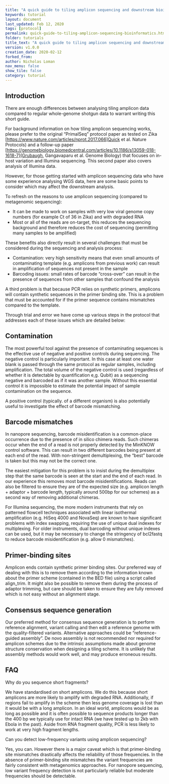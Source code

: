 ```yaml
---
title: "A quick guide to tiling amplicon sequencing and downstream bioinformatics analysis"
keywords: tutorial
layout: document
last_updated: Feb 12, 2020
tags: [protocol] 
permalink: quick-guide-to-tiling-amplicon-sequencing-bioinformatics.html
folder: tutorials
title_text: "A quick guide to tiling amplicon sequencing and downstream bioinformatics analysis"
version: v1.0.0
creation_date: 2020-02-12
forked_from: 
author: Nicholas Loman
nav_menu: false
show_tile: false
category: tutorial
---
```


## Introduction

There are enough differences between analysing tiling amplicon data compared to regular whole-genome shotgun data to warrant writing this short guide.

For background information on how tiling amplicon sequencing works, please prefer to the original “PrimalSeq” protocol paper as tested on Zika [https://www.nature.com/articles/nprot.2017.066]Quick et al. Nature Protocols) and a follow-up paper [https://genomebiology.biomedcentral.com/articles/10.1186/s13059-018-1618-7](Grubaugh, Gangavaparu et al. Genome Biology) that focuses on in-host variation and Illumina sequencing. This second paper also covers analysis of Illumina data.

However, for those getting started with amplicon sequencing data who have some experience analysing WGS data, here are some basic points to consider which may affect the downstream analysis.

To refresh on the reasons to use amplicon sequencing (compared to metagenomic sequencing):
* It can be made to work on samples with very low viral genome copy numbers (for example Ct of 36 in Zika) and with degraded RNA
* Most or all of the reads are on-target, this reduces the sequencing background and therefore reduces the cost of sequencing (permitting many samples to be amplified)

These benefits also directly result in several challenges that must be considered during the sequencing and analysis process:
* Contamination: very high sensitivity means that even small amounts of contaminating template (e.g. amplicons from previous work) can result in amplification of sequences not present in the sample
* Barcoding issues: small rates of barcode “cross-over” can result in the presence of sequences from other samples that confound the analysis

A third problem is that because PCR relies on synthetic primers, amplicons will contain synthetic sequences in the primer binding site. This is a problem that must be accounted for if the primer sequence contains mismatches compared to the template.

Through trial and error we have come up various steps in the protocol that addresses each of these issues which are detailed below:

## Contamination

The most powerful tool against the presence of contaminating sequences is the effective use of negative and positive controls during sequencing. The negative control is particularly important. In this case at least one water blank is passed through the same protocol as regular samples, including amplification. The total volume of the negative control is used (regardless of whether it is detectable by quantification e,g. Qubit) as a sequencing negative and barcoded as if it was another sample. Without this essential control it is impossible to estimate the potential impact of sample contamination on the sequence.

A positive control (typically. of a different organism) is also potentially useful to investigate the effect of barcode mismatching.

## Barcode mismatches

In nanopore sequencing, barcode misidentification is a common-place occurrence due to the presence of in silico chimera reads. Such chimeras occur when the end of a read is not properly detected by the MinKNOW control software. This can result in two different barcodes being present at each end of the read. With non-stringent demultiplexing, the “best” barcode is taken but this may not be the correct one.

The easiest mitigation for this problem is to insist during the demultiplex step that the same barcode is seen at the start and the end of each read. In our experience this removes most barcode misidentifications. Reads can also be filtered to ensure they are of the expected size (e.g. amplicon length + adaptor + barcode length, typically around 500bp for our schemes) as a second way of removing additional chimeras.

For Illumina sequencing, the more modern instruments that rely on patterned flowcell techniques associated with linear isothermal amplification (e.g. HiSeq 4000 and NovaSeq) are known to have significant problems with index swapping, requiring the use of unique dual indexes for multiplexing. For older instruments, dual barcoding without unique indexes can be used, but it may be necessary to change the stringency of bcl2fastq to reduce barcode misidentification (e.g. allow 0 mismatches).

## Primer-binding sites

Amplicon ends contain synthetic primer binding sites. Our preferred way of dealing with this is to remove them according to the information known about the primer scheme (contained in the BED file) using a script called align_trim. It might also be possible to remove them during the process of adaptor trimming, but care should be taken to ensure they are fully removed which is not easy without an alignment stage. 

## Consensus sequence generation

Our preferred method for consensus sequence generation is to perform reference alignment, variant calling and then edit a reference genome with the quality-filtered variants. Alternative approaches could be “reference-guided assembly”. De novo assembly is not recommended nor required for amplicon schemes due to the intrinsic assumptions made about genome structure conservation when designing a tiling scheme. It is unlikely that assembly methods would work well, and may produce erroneous results.

## FAQ

Why do you sequence short fragments?

 We have standardised on short amplicons. We do this because short amplicons are more likely to amplify with degraded RNA. Additionally, if regions fail to amplify in the scheme then less genome coverage is lost than it would be with a long amplicon. In an ideal world, amplicons would be as long as possible and it is often possible to sequence products longer than the 400 bp we typically use for intact RNA (we have tested up to 2kb with Ebola in the past). Aside from RNA fragment quality, PCR is less likely to work at very high fragment lengths.

Can you detect low-frequency variants using amplicon sequencing?

Yes, you can. However there is a major caveat which is that primer-binding site mismatches drastically affects the reliability of those frequencies. In the absence of primer-binding site mismatches the variant frequencies are fairly consistent with metagenomics approaches. For nanopore sequencing, low variant frequency detection is not particularly reliable but moderate frequencies should be detectable.

